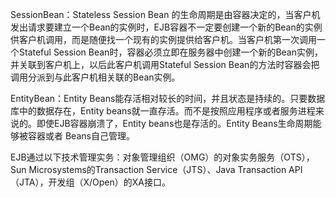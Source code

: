 SessionBean：Stateless Session Bean 的生命周期是由容器决定的，当客户机发出请求要建立一个Bean的实例时，EJB容器不一定要创建一个新的Bean的实例供客户机调用，而是随便找一个现有的实例提供给客户机。当客户机第一次调用一个Stateful Session Bean时，容器必须立即在服务器中创建一个新的Bean实例，并关联到客户机上，以后此客户机调用Stateful Session Bean的方法时容器会把调用分派到与此客户机相关联的Bean实例。 
EntityBean：Entity Beans能存活相对较长的时间，并且状态是持续的。只要数据库中的数据存在，Entity beans就一直存活。而不是按照应用程序或者服务进程来说的。即使EJB容器崩溃了，Entity beans也是存活的。Entity Beans生命周期能够被容器或者 Beans自己管理。 
EJB通过以下技术管理实务：对象管理组织（OMG）的对象实务服务（OTS），Sun Microsystems的Transaction Service（JTS）、Java Transaction API（JTA），开发组（X/Open）的XA接口。